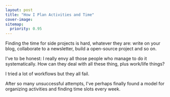 ```yaml
---
layout: post
title: "How I Plan Activities and Time"
cover-image: 
sitemap:
  priority: 0.95
---
```


Finding the time for side projects is hard, whatever they are: write on your blog, collaborate to a newsletter, build a open-source project and so on.

I've to be honest: I really envy all those people who manage to do it systematically. How can they deal with all these thing, plus work/life things?

I tried a lot of workflows but they all fail.

After so many unsuccessful attempts, I've perhaps finally found a model for organizing activities and finding time slots every week.